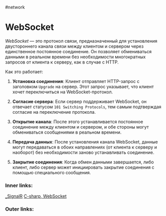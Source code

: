 #network
# WebSocket

_WebSocket_ — это протокол связи, предназначенный для установления двустороннего канала связи между клиентом и сервером через единственное постоянное соединение. Он позволяет обмениваться данными в реальном времени без необходимости многократных запросов от клиента к серверу, как в случае с HTTP.

Как это работает:

1. **Установка соединения**: Клиент отправляет HTTP-запрос с заголовком `Upgrade` на сервер. Этот запрос указывает, что клиент хочет переключиться на WebSocket-протокол.
    
2. **Согласие сервера**: Если сервер поддерживает WebSocket, он отвечает статусом `101 Switching Protocols`, тем самым подтверждая согласие на переключение протокола.
    
3. **Открытие канала**: После этого устанавливается постоянное соединение между клиентом и сервером, и обе стороны могут обмениваться сообщениями в реальном времени.
    
4. **Передача данных**: После установления канала WebSocket, данные могут передаваться в обоих направлениях (от клиента к серверу и наоборот) без необходимости заново устанавливать соединение.
    
5. **Закрытие соединения**: Когда обмен данными завершается, либо клиент, либо сервер может инициировать закрытие соединения с помощью специального сообщения.

### Inner links:
[_SignalR](1.%20Languages/C-sharp/WEB/ASP.NET/SignalR/_SignalR.md)
[C-sharp, WebSocket](practice/C-sharp/C-sharp,%20WebSocket.md)

### Outer links:

